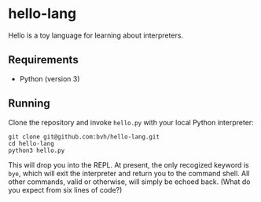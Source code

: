 # hello-lang
Hello is a toy language for learning about interpreters.

## Requirements
* Python (version 3)

## Running
Clone the repository and invoke `hello.py` with your local Python interpreter:
```
git clone git@github.com:bvh/hello-lang.git
cd hello-lang
python3 hello.py
```
This will drop you into the REPL. At present, the only recogized keyword is
`bye`, which will exit the interpreter and return you to the command shell.
All other commands, valid or otherwise, will simply be echoed back. (What do
you expect from six lines of code?)
